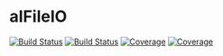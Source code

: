 # aIFileIO

[![Build Status](https://travis-ci.com/onButtonUp/aIFileIO.jl.svg?branch=master)](https://travis-ci.com/onButtonUp/aIFileIO.jl)
[![Build Status](https://ci.appveyor.com/api/projects/status/github/onButtonUp/aIFileIO.jl?svg=true)](https://ci.appveyor.com/project/onButtonUp/aIFileIO-jl)
[![Coverage](https://codecov.io/gh/onButtonUp/aIFileIO.jl/branch/master/graph/badge.svg)](https://codecov.io/gh/onButtonUp/aIFileIO.jl)
[![Coverage](https://coveralls.io/repos/github/onButtonUp/aIFileIO.jl/badge.svg?branch=master)](https://coveralls.io/github/onButtonUp/aIFileIO.jl?branch=master)
